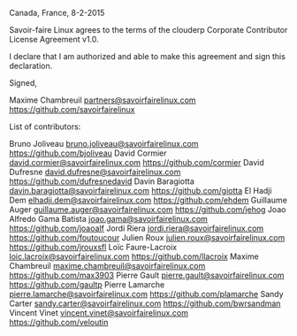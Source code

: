 Canada, France, 8-2-2015

Savoir-faire Linux agrees to the terms of the clouderp Corporate Contributor License
Agreement v1.0.

I declare that I am authorized and able to make this agreement and sign this
declaration.

Signed,

Maxime Chambreuil partners@savoirfairelinux.com https://github.com/savoirfairelinux

List of contributors:

Bruno Joliveau bruno.joliveau@savoirfairelinux.com https://github.com/bjoliveau
David Cormier david.cormier@savoirfairelinux.com https://github.com/cormier
David Dufresne david.dufresne@savoirfairelinux.com https://github.com/dufresnedavid
Davin Baragiotta davin.baragiotta@savoirfairelinux.com https://github.com/giotta
El Hadji Dem elhadji.dem@savoirfairelinux.com https://github.com/ehdem
Guillaume Auger guillaume.auger@savoirfairelinux.com https://github.com/jehog
Joao Alfredo Gama Batista joao.gama@savoirfairelinux.com https://github.com/joaoalf
Jordi Riera jordi.riera@savoirfairelinux.com https://github.com/foutoucour
Julien Roux julien.roux@savoirfairelinux.com https://github.com/jrouxsfl
Loïc Faure-Lacroix loic.lacroix@savoirfairelinux.com https://github.com/llacroix
Maxime Chambreuil maxime.chambreuil@savoirfairelinux.com https://github.com/max3903
Pierre Gault pierre.gault@savoirfairelinux.com https://github.com/gaultp
Pierre Lamarche pierre.lamarche@savoirfairelinux.com https://github.com/plamarche
Sandy Carter sandy.carter@savoirfairelinux.com https://github.com/bwrsandman
Vincent Vinet vincent.vinet@savoirfairelinux.com https://github.com/veloutin
